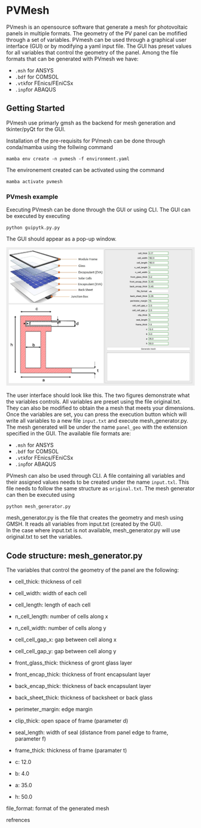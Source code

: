 # PVMesh


PVmesh is an opensource software that generate a mesh for photovoltaic panels in multiple formats. 
The geometry of the PV panel can be mofified through a set of variables.
PVmesh can be used through a graphical user interface (GUI) or by modifying a yaml input file.
The GUI has preset values for all variables that control the geometry of the panel. 
Among the file formats that can be generated with PVmesh we have:
- `.msh` for ANSYS 
- `.bdf` for COMSOL 
- `.vtk`for FEnics/FEniCSx 
- `.inp`for ABAQUS 


## Getting Started 

PVmesh use primarly gmsh as the backend for mesh generation and tkinter/pyQt for the GUI.

Installation of the pre-requisits for PVmesh can be done through conda/mamba using the follwing command

```
mamba env create -n pvmesh -f environment.yaml
```

The environement created can be activated using the command 

``` 
mamba activate pvmesh
```

### PVmesh example

Executing PVmesh can be done through the GUI or using CLI. 
The GUI can be executed by executing

```
python guipytk.py.py 
```

The GUI should appear as a pop-up window. 

![alt text](GUI2.png "")

The user interface should look like this. 
The two figures demonstrate what the variables controls. 
All variables are preset using the file original.txt.
They can also be modified to obtain the a mesh that meets your dimensions. 
Once the variables are set, you can press the execution button which will write all variables to a new file `input.txt` and execute mesh_generator.py.
The mesh generated will be under the name `panel_geo` with the extension specified in the GUI. 
The available file formats are:
 - `.msh` for ANSYS
 - `.bdf` for COMSOL
 - `.vtk`for FEnics/FEniCSx
 - `.inp`for ABAQUS



PVmesh can also be used through CLI. 
A file containing all variables and their assigned values needs to be created under the name `input.txl`.
This file needs to follow the same structure as `original.txt`. 
The mesh generator can then be executed using 

```
python mesh_generator.py
```



mesh_generator.py is the file that creates the geometry and mesh using GMSH. 
It reads all variables from input.txt (created by the GUI).  
In the case where input.txt is not available, mesh_generator.py will use original.txt to set the variables.



## Code structure:  mesh_generator.py


The variables that control the geometry of the panel are the following:

- cell_thick: thickness of cell 
  
- cell_width: width of each cell 
- cell_length: length of each cell 
- n_cell_length: number of cells along x       
- n_cell_width: number of cells along y   
- cell_cell_gap_x: gap between cell along x
- cell_cell_gap_y: gap between cell along y

- front_glass_thick: thickness of gront glass layer
- front_encap_thick: thickness of front encapsulant layer
- back_encap_thick: thickness of back encapsulant layer

- back_sheet_thick: thickness of backsheet or back glass
- perimeter_margin: edge margin

- clip_thick: open space of frame (parameter d)
- seal_length: width of seal (distance from panel edge to frame, parameter f)
- frame_thick:  thickness of frame (paramater t)
- c: 12.0
- b: 4.0
- a: 35.0
- h: 50.0

file_format: format of the generated mesh












refrences 
